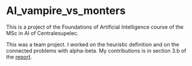 # AI_vampire_vs_monters
This is a project of the Foundations of Artificial Intelligence course of the MSc in AI of Centralesupelec.

This was a team project. I worked on the heuristic definition and on the connected problems with alpha-beta. My contributions is in section 3.b of the [report](docs/AI-report.pdf).
